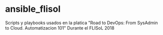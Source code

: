 # ansible_flisol
Scripts y playbooks usados en la platica "Road to DevOps: From SysAdmin to Cloud. Automatizacion 101"
Durante el FLISoL 2018
